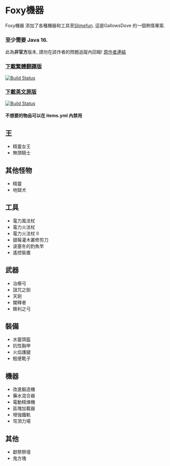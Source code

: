 # Foxy機器
Foxy機器 添加了各種機器和工具至[Slimefun](https://github.com/Slimefun/Slimefun4).
這是GallowsDove 的一個熱情專案.

### 至少需要 Java 16.

此為**非官方**版本, 請勿在該作者的問題追蹤內回報!
[原作者連結](https://github.com/GallowsDove/FoxyMachines)
### [下載繁體翻譯版](https://xmikux.github.io/builds/xMikux/FoxyMachines/master/)
[![Build Status](https://xmikux.github.io/builds/xMikux/FoxyMachines/master/badge.svg)](https://thebusybiscuit.github.io/builds/GallowsDove/FoxyMachines/master)
### [下載英文原版](https://thebusybiscuit.github.io/builds/GallowsDove/FoxyMachines/master/)
[![Build Status](https://thebusybiscuit.github.io/builds/GallowsDove/FoxyMachines/master/badge.svg)](https://thebusybiscuit.github.io/builds/GallowsDove/FoxyMachines/master)

#### 不想要的物品可以在 items.yml 內禁用

## 王
* 精靈女王
* 無頭騎士

## 其他怪物
* 精靈
* 地獄犬

## 工具
* 電力風法杖
* 電力火法杖
* 電力火法杖 II
* 甜莓灌木叢修剪刀
* 波塞冬的釣魚竿
* 遙控裝置

## 武器
* 治療弓
* 詛咒之劍
* 天劍
* 闡釋者
* 鋒利之弓

## 裝備
* 水靈頭盔
* 抗性胸甲
* 火焰護腿
* 輕便靴子

## 機器
* 改進鍛造機
* 藥水混合器
* 電動精煉機
* 區塊加載器
* 增強鐵軌
* 穹頂力場

## 其他
* 獻祭祭壇
* 鬼方塊
